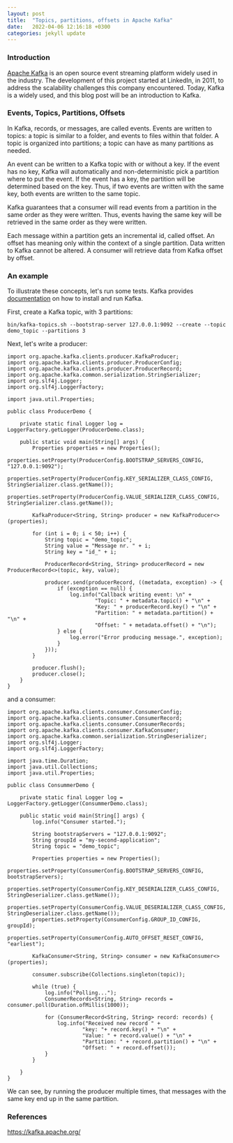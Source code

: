 ```yaml
---
layout: post
title:  "Topics, partitions, offsets in Apache Kafka"
date:   2022-04-06 12:16:18 +0300
categories: jekyll update
---
```


### Introduction

[Apache Kafka](https://kafka.apache.org/) is an open source event streaming platform widely used in the industry.
The development of this project started at LinkedIn, in 2011, to address the scalability challenges this company encountered. 
Today, Kafka is a widely used, and this blog post will be an introduction to Kafka.

### Events, Topics, Partitions, Offsets
In Kafka, records, or messages, are called events. Events are written to topics: a topic is similar to a 
folder, and events to files within that folder. A topic is organized into partitions; a topic can have as many 
partitions as needed. 

An event can be written to a Kafka topic with or without a key. If the event has no key, Kafka will automatically 
and non-deterministic pick a partition where to put the event. If the event has a key, the partition will be determined
based on the key. Thus, if two events are written with the same key, both events are written to the same topic.

Kafka guarantees that a consumer will read events from a partition in the same order as they were written. Thus, events 
having the same key will be retrieved in the same order as they were written.

Each message within a partition gets an incremental id, called offset. An offset has meaning only within the context of a 
single partition. Data written to Kafka cannot be altered. A consumer will retrieve data from Kafka offset by offset.

### An example

To illustrate these concepts, let's run some tests. Kafka provides [documentation](https://kafka.apache.org/quickstart) 
on how to install and run Kafka.

First, create a Kafka topic, with 3 partitions:
```
bin/kafka-topics.sh --bootstrap-server 127.0.0.1:9092 --create --topic demo_topic --partitions 3
```

Next, let's write a producer:
```
import org.apache.kafka.clients.producer.KafkaProducer;
import org.apache.kafka.clients.producer.ProducerConfig;
import org.apache.kafka.clients.producer.ProducerRecord;
import org.apache.kafka.common.serialization.StringSerializer;
import org.slf4j.Logger;
import org.slf4j.LoggerFactory;

import java.util.Properties;

public class ProducerDemo {

    private static final Logger log = LoggerFactory.getLogger(ProducerDemo.class);

    public static void main(String[] args) {
        Properties properties = new Properties();
        properties.setProperty(ProducerConfig.BOOTSTRAP_SERVERS_CONFIG, "127.0.0.1:9092");
        properties.setProperty(ProducerConfig.KEY_SERIALIZER_CLASS_CONFIG, StringSerializer.class.getName());
        properties.setProperty(ProducerConfig.VALUE_SERIALIZER_CLASS_CONFIG, StringSerializer.class.getName());

        KafkaProducer<String, String> producer = new KafkaProducer<>(properties);

        for (int i = 0; i < 50; i++) {
            String topic = "demo_topic";
            String value = "Message nr. " + i;
            String key = "id_" + i;

            ProducerRecord<String, String> producerRecord = new ProducerRecord<>(topic, key, value);

            producer.send(producerRecord, ((metadata, exception) -> {
                if (exception == null) {
                    log.info("Callback writing event: \n" +
                            "Topic: " + metadata.topic() + "\n" +
                            "Key: " + producerRecord.key() + "\n" +
                            "Partition: " + metadata.partition() + "\n" +
                            "Offset: " + metadata.offset() + "\n");
                } else {
                    log.error("Error producing message.", exception);
                }
            }));
        }

        producer.flush();
        producer.close();
    }
}
```

and a consumer:
```
import org.apache.kafka.clients.consumer.ConsumerConfig;
import org.apache.kafka.clients.consumer.ConsumerRecord;
import org.apache.kafka.clients.consumer.ConsumerRecords;
import org.apache.kafka.clients.consumer.KafkaConsumer;
import org.apache.kafka.common.serialization.StringDeserializer;
import org.slf4j.Logger;
import org.slf4j.LoggerFactory;

import java.time.Duration;
import java.util.Collections;
import java.util.Properties;

public class ConsummerDemo {

    private static final Logger log = LoggerFactory.getLogger(ConsummerDemo.class);

    public static void main(String[] args) {
        log.info("Consumer started.");

        String bootstrapServers = "127.0.0.1:9092";
        String groupId = "my-second-application";
        String topic = "demo_topic";

        Properties properties = new Properties();
        properties.setProperty(ConsumerConfig.BOOTSTRAP_SERVERS_CONFIG, bootstrapServers);
        properties.setProperty(ConsumerConfig.KEY_DESERIALIZER_CLASS_CONFIG, StringDeserializer.class.getName());
        properties.setProperty(ConsumerConfig.VALUE_DESERIALIZER_CLASS_CONFIG, StringDeserializer.class.getName());
        properties.setProperty(ConsumerConfig.GROUP_ID_CONFIG, groupId);
        properties.setProperty(ConsumerConfig.AUTO_OFFSET_RESET_CONFIG, "earliest");

        KafkaConsumer<String, String> consumer = new KafkaConsumer<>(properties);

        consumer.subscribe(Collections.singleton(topic));

        while (true) {
            log.info("Polling...");
            ConsumerRecords<String, String> records = consumer.poll(Duration.ofMillis(1000));

            for (ConsumerRecord<String, String> record: records) {
                log.info("Received new record " +
                        "key: "+ record.key() + "\n" +
                        "Value: " + record.value() + "\n" +
                        "Partition: " + record.partition() + "\n" +
                        "Offset: " + record.offset());
            }
        }

    }
}
```

We can see, by running the producer multiple times, that messages with the same key end up in the same partition.

### References

https://kafka.apache.org/


